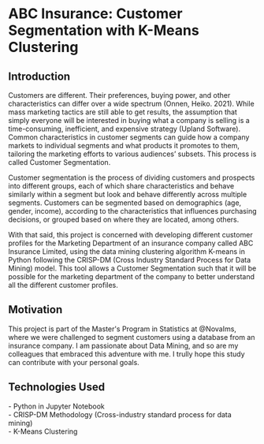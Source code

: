 <h1>ABC Insurance: Customer Segmentation with K-Means Clustering</h1> 

<h2>Introduction</h2>
Customers are different. Their preferences, buying power, and other characteristics can differ over a wide spectrum (Onnen, Heiko. 2021). While mass marketing tactics are still able to get results, the assumption that simply everyone will be interested in buying what a company is selling is a time-consuming, inefficient, and expensive strategy (Upland Software). Common characteristics in customer segments can guide how a company markets to individual segments and what products it promotes to them, tailoring the marketing efforts to various audiences’ subsets. This process is called Customer Segmentation.<br>

Customer segmentation is the process of dividing customers and prospects into different groups, each of which share characteristics and behave similarly within a segment but look and behave differently across multiple segments. Customers can be segmented based on demographics (age, gender, income), according to the characteristics that influences purchasing decisions, or grouped based on where they are located, among others.<br>

With that said, this project is concerned with developing different customer profiles for the Marketing Department of an insurance company called ABC Insurance Limited, using the data mining clustering algorithm K-means in Python following the CRISP-DM (Cross Industry Standard Process for Data Mining) model. This tool allows a Customer Segmentation such that it will be possible for the marketing department of the company to better understand all the different customer profiles.

<h2>Motivation</h2>
This project is part of the Master's Program in Statistics at @NovaIms, where we were challenged to segment customers using a database from an insurance company. 
I am passionate about Data Mining, and so are my colleagues that embraced this adventure with me. I trully hope this study can contribute with your personal goals. 

<h2>Technologies Used</h2>
- Python in Jupyter Notebook<br>
- CRISP-DM Methodology (Cross-industry standard process for data mining)<br>
- K-Means Clustering<br>
